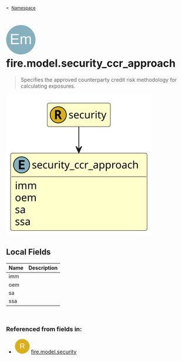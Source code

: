 <sub>&lt;&nbsp; [Namespace](index.md)</sub>
# <img src='images/enumType-lg.svg'/> fire.model.security_ccr_approach
>  
>Specifies the approved counterparty credit risk methodology for calculating exposures.
> 
<img src='images/fire.model.security_ccr_approach.svg'/>


## Local Fields


| Name        | Description |
| ----------- | ----------- |
| imm |   |
| oem |   |
| sa |   |
| ssa |   |

<br/>

### Referenced from fields in:
- <img src='images/recordType.svg'/> [fire.model.security](UDT-fire.model.security.md)
